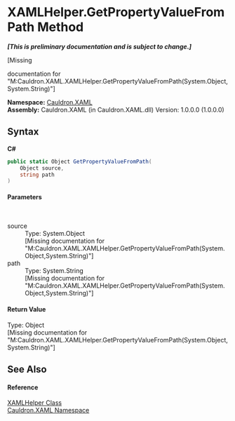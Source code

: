 # XAMLHelper.GetPropertyValueFromPath Method 
 _**\[This is preliminary documentation and is subject to change.\]**_

\[Missing <summary> documentation for "M:Cauldron.XAML.XAMLHelper.GetPropertyValueFromPath(System.Object,System.String)"\]

**Namespace:**&nbsp;<a href="N_Cauldron_XAML">Cauldron.XAML</a><br />**Assembly:**&nbsp;Cauldron.XAML (in Cauldron.XAML.dll) Version: 1.0.0.0 (1.0.0.0)

## Syntax

**C#**<br />
``` C#
public static Object GetPropertyValueFromPath(
	Object source,
	string path
)
```


#### Parameters
&nbsp;<dl><dt>source</dt><dd>Type: System.Object<br />\[Missing <param name="source"/> documentation for "M:Cauldron.XAML.XAMLHelper.GetPropertyValueFromPath(System.Object,System.String)"\]</dd><dt>path</dt><dd>Type: System.String<br />\[Missing <param name="path"/> documentation for "M:Cauldron.XAML.XAMLHelper.GetPropertyValueFromPath(System.Object,System.String)"\]</dd></dl>

#### Return Value
Type: Object<br />\[Missing <returns> documentation for "M:Cauldron.XAML.XAMLHelper.GetPropertyValueFromPath(System.Object,System.String)"\]

## See Also


#### Reference
<a href="T_Cauldron_XAML_XAMLHelper">XAMLHelper Class</a><br /><a href="N_Cauldron_XAML">Cauldron.XAML Namespace</a><br />